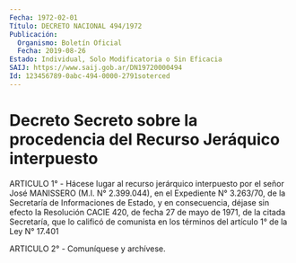 ```yaml
---
Fecha: 1972-02-01
Título: DECRETO NACIONAL 494/1972
Publicación:
  Organismo: Boletín Oficial
  Fecha: 2019-08-26
Estado: Individual, Solo Modificatoria o Sin Eficacia
SAIJ: https://www.saij.gob.ar/DN19720000494
Id: 123456789-0abc-494-0000-2791soterced
---
```

# Decreto Secreto sobre la procedencia del Recurso Jeráquico interpuesto

<a id="1"></a>
ARTICULO 1° - Hácese lugar al recurso jerárquico interpuesto por el señor José MANISSERO (M.I. N° 2.399.044), en el Expediente N° 3.263/70, de la Secretaría de Informaciones de Estado, y en consecuencia, déjase sin efecto la Resolución CACIE 420, de fecha 27 de mayo de 1971, de la citada Secretaría, que lo calificó de comunista en los términos del artículo 1° de la Ley N° 17.401

<a id="2"></a>
ARTICULO 2° - Comuníquese y archívese.